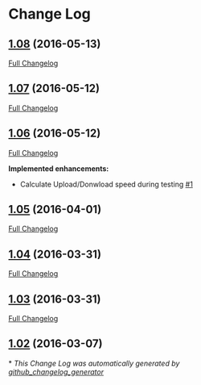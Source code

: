 # Change Log

## [1.08](https://github.com/akinaru/speed-test-lib/tree/1.08) (2016-05-13)
[Full Changelog](https://github.com/akinaru/speed-test-lib/compare/1.07...1.08)

## [1.07](https://github.com/akinaru/speed-test-lib/tree/1.07) (2016-05-12)
[Full Changelog](https://github.com/akinaru/speed-test-lib/compare/1.06...1.07)

## [1.06](https://github.com/akinaru/speed-test-lib/tree/1.06) (2016-05-12)
[Full Changelog](https://github.com/akinaru/speed-test-lib/compare/1.05...1.06)

**Implemented enhancements:**

- Calculate Upload/Donwload speed during testing [\#1](https://github.com/akinaru/speed-test-lib/issues/1)

## [1.05](https://github.com/akinaru/speed-test-lib/tree/1.05) (2016-04-01)
[Full Changelog](https://github.com/akinaru/speed-test-lib/compare/1.04...1.05)

## [1.04](https://github.com/akinaru/speed-test-lib/tree/1.04) (2016-03-31)
[Full Changelog](https://github.com/akinaru/speed-test-lib/compare/1.03...1.04)

## [1.03](https://github.com/akinaru/speed-test-lib/tree/1.03) (2016-03-31)
[Full Changelog](https://github.com/akinaru/speed-test-lib/compare/1.02...1.03)

## [1.02](https://github.com/akinaru/speed-test-lib/tree/1.02) (2016-03-07)


\* *This Change Log was automatically generated by [github_changelog_generator](https://github.com/skywinder/Github-Changelog-Generator)*